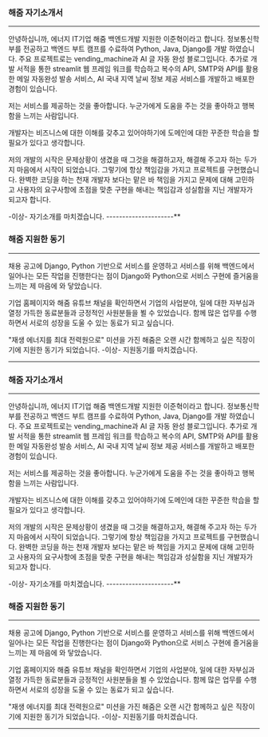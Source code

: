 ### 해줌 자기소개서
---------------------
안녕하십니까, 에너지 IT기업 해줌 백엔드개발 지원한 이준혁이라고 합니다.
정보통신학부를 전공하고 백엔드 부트 캠프를 수료하여 Python, Java, Django를 개발 하였습니다. 주요 프로젝트로는 vending_machine과 AI 글 자동 완성 블로그입니다. 추가로 개발 서적을 통한 streamlit 웹 프레임 워크를 학습하고 복수의 API, SMTP와 API를 활용한 메일 자동완성 발송 서비스, AI 국내 지역 날씨 정보 제공 서비스를 개발하고 배포한 경험이 있습니다.

저는 서비스를 제공하는 것을 좋아합니다. 
누군가에게 도움을 주는 것을 좋아하고 행복함을 느끼는 사람입니다.

개발자는 비즈니스에 대한 이해를 갖추고 있어야하기에 도메인에 대한 꾸준한 학습을 할 필요가 있다고 생각합니다.

저의 개발의 시작은 문제상황이 생겼을 때 그것을 해결하고자, 해결해 주고자 하는 두가지 마음에서 시작이 되었습니다. 그렇기에 항상 책임감을 가지고 프로젝트를 구현했습니다. 완벽한 코딩을 하는 천재 개발자 보다는 맡은 바 책임을 가지고 문제에 대해 고민하고 사용자의 요구사항에 초점을 맞춘 구현을 해내는 책임감과 성실함을 지닌 개발자가 되고자 합니다. 

-이상- 자기소개를 마치겠습니다.
---------------------**

### 해줌 지원한 동기
---------------------
채용 공고에 Django, Python 기반으로 서비스를 운영하고 서비스를 위해 백엔드에서 일어나는 모든 작업을 진행한다는 점이 Django와 Python으로 서비스 구현에 즐거움을 느끼는 제 마음에 와 닿았습니다.

기업 홈페이지와 해줌 유튜브 채널을 확인하면서 기업의 사업분야, 일에 대한 자부심과 열정 가득한 동료분들과 긍정적인 사원분들을 뵐 수 있었습니다. 함께 많은 업무를 수행하면서 서로의 성장을 도울 수 있는 동료가 되고 싶습니다.

"재생 에너지를 최대 전력원으로" 미션을 가진 해줌은 오랜 시간 함께하고 싶은 직장이기에 지원한 동기가 되었습니다. 
-이상- 지원동기를 마치겠습니다. 

---------------------



### 해줌 자기소개서
---------------------
안녕하십니까, 에너지 IT기업 해줌 백엔드개발 지원한 이준혁이라고 합니다.
정보통신학부를 전공하고 백엔드 부트 캠프를 수료하여 Python, Java, Django를 개발 하였습니다. 주요 프로젝트로는 vending_machine과 AI 글 자동 완성 블로그입니다. 추가로 개발 서적을 통한 streamlit 웹 프레임 워크를 학습하고 복수의 API, SMTP와 API를 활용한 메일 자동완성 발송 서비스, AI 국내 지역 날씨 정보 제공 서비스를 개발하고 배포한 경험이 있습니다.

저는 서비스를 제공하는 것을 좋아합니다. 
누군가에게 도움을 주는 것을 좋아하고 행복함을 느끼는 사람입니다.

개발자는 비즈니스에 대한 이해를 갖추고 있어야하기에 도메인에 대한 꾸준한 학습을 할 필요가 있다고 생각합니다.

저의 개발의 시작은 문제상황이 생겼을 때 그것을 해결하고자, 해결해 주고자 하는 두가지 마음에서 시작이 되었습니다. 그렇기에 항상 책임감을 가지고 프로젝트를 구현했습니다. 완벽한 코딩을 하는 천재 개발자 보다는 맡은 바 책임을 가지고 문제에 대해 고민하고 사용자의 요구사항에 초점을 맞춘 구현을 해내는 책임감과 성실함을 지닌 개발자가 되고자 합니다. 

-이상- 자기소개를 마치겠습니다.
---------------------**

### 해줌 지원한 동기
---------------------
채용 공고에 Django, Python 기반으로 서비스를 운영하고 서비스를 위해 백엔드에서 일어나는 모든 작업을 진행한다는 점이 Django와 Python으로 서비스 구현에 즐거움을 느끼는 제 마음에 와 닿았습니다.

기업 홈페이지와 해줌 유튜브 채널을 확인하면서 기업의 사업분야, 일에 대한 자부심과 열정 가득한 동료분들과 긍정적인 사원분들을 뵐 수 있었습니다. 함께 많은 업무를 수행하면서 서로의 성장을 도울 수 있는 동료가 되고 싶습니다.

"재생 에너지를 최대 전력원으로" 미션을 가진 해줌은 오랜 시간 함께하고 싶은 직장이기에 지원한 동기가 되었습니다. 
-이상- 지원동기를 마치겠습니다. 

---------------------